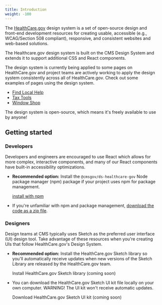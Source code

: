 ```yaml
---
title: Introduction
weight: -100
---
```


The [HealthCare.gov](https://www.healthcare.gov/) design system is a set of open-source design and front-end development resources for creating usable, accessible (e.g., WCAG/Section 508 compliant), responsive, and consistent websites and web-based solutions.

The Healthcare.gov design system is built on the CMS Design System and extends it to support additional CSS and React components.

The design system is currently being applied to some pages on HealthCare.gov and project teams are actively working to apply the design system consistently across all of HealthCare.gov. Check out some examples of pages using the design system.

* [Find Local Help](https://localhelp.healthcare.gov/#/)
* [Tax Tools](https://www.healthcare.gov/tax-tool/#/)
* [Window Shop](https://healthcare.gov/see-plans)

The design system is open-source, which means it's freely available to use by anyone!

## Getting started

### Developers

Developers and engineers are encouraged to use React which allows for more complex, interactive components, and many of our React components have built-in accessibility optimizations.

* **Recommended option:** Install the `@cmsgov/ds-healthcare-gov` Node package manager (npm) package if your project uses npm for package management.

    <a href="{{root}}/startup/installation/" class="ds-c-button">install with npm</a>


* If you're unfamiliar with npm and package management, [download the code as a zip file](https://github.com/CMSgov/design-system/releases/latest). 

### Designers

Design teams at CMS typically uses Sketch as the preferred user interface (UI) design tool. Take advantage of these resources when you're creating UIs that follow HealthCare.gov's Design System.

* **Recommended option:** Install the HealthCare.gov Sketch library so you'll automatically receive updates when new versions of the Sketch Library are released by the HealthCare.gov team.

    Install HealthCare.gov Sketch library (coming soon)


* You can download the HealthCare.gov Sketch UI kit file locally on your own computer. WARNING! The UI kit won't receive automatic updates.

    Download HealthCare.gov Sketch UI kit (coming soon)

